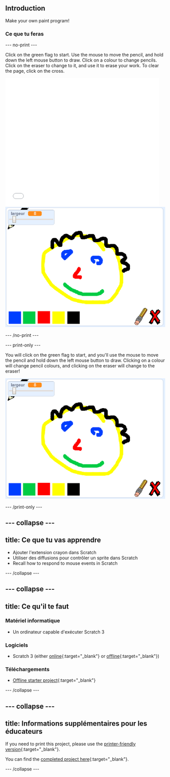 ## Introduction

Make your own paint program!

### Ce que tu feras

\--- no-print \---

Click on the green flag to start. Use the mouse to move the pencil, and hold down the left mouse button to draw. Click on a colour to change pencils. Click on the eraser to change to it, and use it to erase your work. To clear the page, click on the cross.

<div class="scratch-preview">
  <iframe allowtransparency="true" width="485" height="402" src="//scratch.mit.edu/projects/embed/267243161/?autostart=false" frameborder="0" scrolling="no"></iframe>
  <img src="images/showcase.png">
</div>

\--- /no-print \---

\--- print-only \---

You will click on the green flag to start, and you'll use the mouse to move the pencil and hold down the left mouse button to draw. Clicking on a colour will change pencil colours, and clicking on the eraser will change to the eraser!

![showcase](images/showcase.png)

\--- /print-only \---

## \--- collapse \---

## title: Ce que tu vas apprendre

+ Ajouter l'extension crayon dans Scratch
+ Utiliser des diffusions pour contrôler un sprite dans Scratch
+ Recall how to respond to mouse events in Scratch

\--- /collapse \---

## \--- collapse \---

## title: Ce qu'il te faut

### Matériel informatique

+ Un ordinateur capable d'exécuter Scratch 3

### Logiciels

+ Scratch 3 (either [online](https://rpf.io/scratchon){:target="_blank"} or [offline](https://rpf.io/scratchoff){:target="_blank"})

### Téléchargements

+ [Offline starter project](https://rpf.io/p/en/paint-box-go){:target="_blank"}

\--- /collapse \---

## \--- collapse \---

## title: Informations supplémentaires pour les éducateurs

If you need to print this project, please use the [printer-friendly version](https://projects.raspberrypi.org/en/projects/paint-box/print){:target="_blank"}.

You can find the [completed project here](https://rpf.io/p/en/paint-box-get){:target="_blank"}.

\--- /collapse \---
